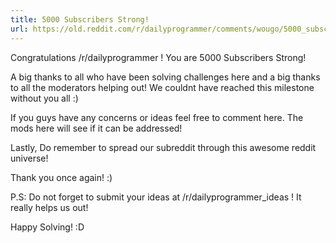 ```yaml
---
title: 5000 Subscribers Strong!
url: https://old.reddit.com/r/dailyprogrammer/comments/wougo/5000_subscribers_strong/
---
```


Congratulations /r/dailyprogrammer ! You are 5000 Subscribers Strong!

A big thanks to all who have been solving challenges here and a big thanks to all the moderators helping out! We couldnt have reached this milestone without you all :)

If you guys have any concerns or ideas feel free to comment here. The mods here will see if it can be addressed!

Lastly, Do remember to spread our subreddit through this awesome reddit universe!


Thank you once again! :)

P.S: Do not forget to submit your ideas at /r/dailyprogrammer_ideas !  It really helps us out!

Happy Solving! :D
